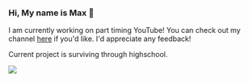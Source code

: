 ### Hi, My name is Max 👋

I am currently working on part timing YouTube! You can check out my channel [here](https://www.youtube.com/channel/UCpfpCJPCgRVI3WMGkNtm8yA?view_as=subscriber) if you'd like. I'd appreciate any feedback!

Current project is surviving through highschool.

<img src="https://github-readme-stats.vercel.app/api?username=Maxisthemoose&&show_icons=true&title_color=ffffff&icon_color=bb2acf&text_color=daf7dc&bg_color=151515&count_private=true">
